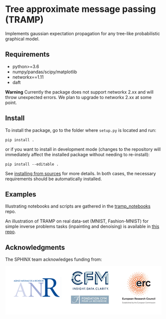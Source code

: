 # Tree approximate message passing (TRAMP)

Implements gaussian expectation propagation for any tree-like probabilistic graphical model.

## Requirements

- python>=3.6
- numpy/pandas/scipy/matplotlib
- networkx==1.11
- daft

**Warning** Currently the package does not support networkx 2.xx and will throw unexpected errors. We plan to upgrade to networkx 2.xx at some point.

## Install


To install the package, go to the folder where `setup.py` is located and run:

```
pip install .
```

or if you want to install in development mode (changes to the repository will immediately affect the installed package without needing to re-install):
```
pip install --editable .
```

See [installing from sources](https://packaging.python.org/guides/installing-using-pip-and-virtual-environments/#installing-from-source) for more details.
In both cases, the necessary requirements should be automatically installed.

## Examples

Illustrating notebooks and scripts are gathered in the [tramp_notebooks](https://github.com/sphinxteam/tramp_notebooks) repo.

An illustration of TRAMP on real data-set (MNIST, Fashion-MNIST) for simple inverse problems tasks (inpainting and denoising) is available in [this repo](https://github.com/benjaminaubin/tramp_demo_vae).

## Acknowledgments

The SPHINX team acknowledges funding from:

![](logos.png)
